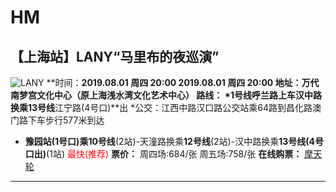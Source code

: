 # HM
<span style="text-center: center "></span>
---
## 【上海站】LANY“马里布的夜巡演”
![LANY](https://img2.tking.cn/assets/img/rWKmTmrptr_.jpg "LANY")
**时间：**2019.08.01 周四 20:00  2019.08.01 周四 20:00
**地址：**万代南梦宫文化中心（原上海浅水湾文化艺术中心）
**路线：** 
*1号线呼兰路上车**汉中路**换乘13号线**江宁路(4号口)**出
*公交：江西中路汉口路公交站乘64路到昌化路澳门路下车步行577米到达
* **豫园站(1号口)**乘**10号线**(2站)-天潼路换乘**12号线**(2站)-汉中路换乘**13号线(4号口出)**(1站) <span style="color:red">最快(推荐)</span>
**票价：** 周四场:684/张 周五场:758/张
**在线购票：**
[摩天轮](https://www.moretickets.com/content/5c99d256c756b10b4a3e8f81#intro_panel)
---